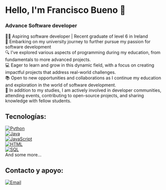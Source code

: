 # Hello, I'm Francisco Bueno 👋
### Advance Software developer

👨‍🎓 Aspiring software developer | Recent graduate of level 6 in Ireland<br>
🌟 Embarking on my university journey to further pursue my passion for software development<br>
🔍 I've explored various aspects of programming during my education, from fundamentals to more advanced projects.<br>
💻 Eager to learn and grow in this dynamic field, with a focus on creating impactful projects that address real-world challenges.<br>
📚 Open to new opportunities and collaborations as I continue my education and exploration in the world of software development.<br>
🌱 In addition to my studies, I am actively involved in developer communities, attending events, contributing to open-source projects, and sharing knowledge with fellow students.<br>

## Tecnologías:<br>

[![Python](https://img.shields.io/badge/Python-yellow?style=for-the-badge&logo=python&logoColor=white&labelColor=101010)]()<br>
[![Java](https://img.shields.io/badge/Java-007396?style=for-the-badge&logo=java&logoColor=white&labelColor=101010)]()<br>
[![JavaScript](https://img.shields.io/badge/JavaScript-F7DF1E?style=for-the-badge&logo=javascript&logoColor=white&labelColor=101010)]()<br>
[![HTML](https://img.shields.io/badge/-HTML-orange)]()<br>
[![SQL](https://img.shields.io/badge/Microsoft%20SQL%20Server-CC2927?logo=microsoftsqlserver&logoColor=fff&style=for-the-badge)]()<br>
And some more...


## Contacto y apoyo:
[![Email]()](mailto:fbuenoleon@gmail.com)
</br>
